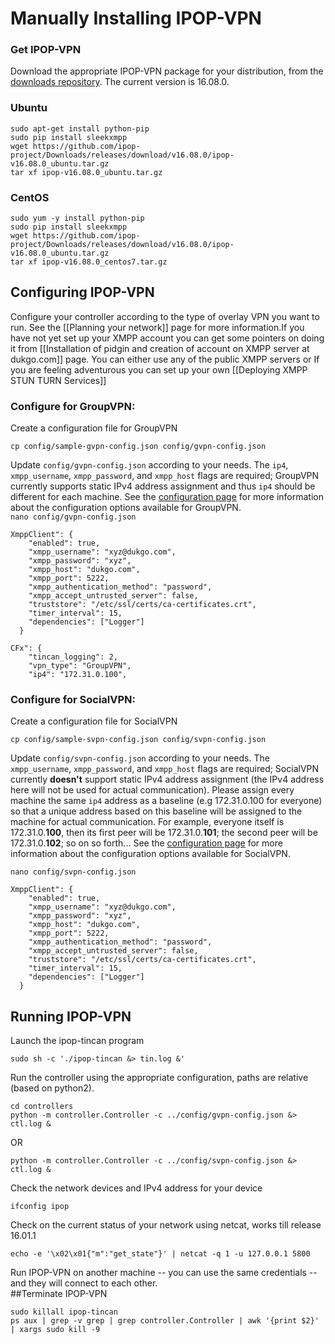 # Manually Installing IPOP-VPN  
  
### Get IPOP-VPN  
Download the appropriate IPOP-VPN package for your distribution, from the [downloads repository](https://github.com/ipop-project/downloads/releases). The current version is 16.08.0.
### Ubuntu  
```  
sudo apt-get install python-pip
sudo pip install sleekxmpp
wget https://github.com/ipop-project/Downloads/releases/download/v16.08.0/ipop-v16.08.0_ubuntu.tar.gz  
tar xf ipop-v16.08.0_ubuntu.tar.gz  
```  
### CentOS  
```  
sudo yum -y install python-pip  
sudo pip install sleekxmpp  
wget https://github.com/ipop-project/Downloads/releases/download/v16.08.0/ipop-v16.08.0_ubuntu.tar.gz  
tar xf ipop-v16.08.0_centos7.tar.gz  
```  
## Configuring IPOP-VPN  
Configure your controller according to the type of overlay VPN you want to run. See the [[Planning your network]] page for more information.If you have not yet set up your XMPP account you can get some pointers on doing it from [[Installation of pidgin  and creation of account on XMPP server at dukgo.com]]  page. You can either use any of the public XMPP servers or If you are feeling adventurous you can set up your own [[Deploying XMPP STUN TURN Services]]  

### Configure for GroupVPN:  
Create a configuration file for GroupVPN  
```
cp config/sample-gvpn-config.json config/gvpn-config.json  
```  
Update `config/gvpn-config.json` according to your needs. The `ip4`, `xmpp_username`, `xmpp_password`, and `xmpp_host` flags are required; GroupVPN currently supports static IPv4 address assignment and thus `ip4` should be different for each machine. See the [configuration page](https://github.com/ipop-project/ipop-project.github.io/wiki/Configuration) for more information about the configuration options available for GroupVPN.  
```nano config/gvpn-config.json```
```
XmppClient": {
    "enabled": true,
    "xmpp_username": "xyz@dukgo.com",
    "xmpp_password": "xyz",
    "xmpp_host": "dukgo.com",
    "xmpp_port": 5222,
    "xmpp_authentication_method": "password",
    "xmpp_accept_untrusted_server": false,
    "truststore": "/etc/ssl/certs/ca-certificates.crt",
    "timer_interval": 15,
    "dependencies": ["Logger"]
  }
```  
```
CFx": {
    "tincan_logging": 2,
    "vpn_type": "GroupVPN",
    "ip4": "172.31.0.100",
```  
### Configure for SocialVPN:  
Create a configuration file for SocialVPN  
```  
cp config/sample-svpn-config.json config/svpn-config.json  
```  
Update `config/svpn-config.json` according to your needs. The `xmpp_username`, `xmpp_password`, and `xmpp_host` flags are required; SocialVPN currently **doesn't** support static IPv4 address assignment (the IPv4 address here will not be used for actual communication). Please assign every machine the same `ip4` address as a baseline (e.g 172.31.0.100 for everyone) so that a unique address based on this baseline will be assigned to the machine for actual communication. For example, everyone itself is 172.31.0.**100**, then its first peer will be 172.31.0.**101**; the second peer will be 172.31.0.**102**; so on so forth... 
See the [configuration page](Configuration) for more information about the configuration options available for SocialVPN.  
``` 
nano config/svpn-config.json  
```
```  
XmppClient": {
    "enabled": true,
    "xmpp_username": "xyz@dukgo.com",
    "xmpp_password": "xyz",
    "xmpp_host": "dukgo.com",
    "xmpp_port": 5222,
    "xmpp_authentication_method": "password",
    "xmpp_accept_untrusted_server": false,
    "truststore": "/etc/ssl/certs/ca-certificates.crt",
    "timer_interval": 15,
    "dependencies": ["Logger"]
  }
```  
## Running IPOP-VPN  
Launch the ipop-tincan program  
```
sudo sh -c './ipop-tincan &> tin.log &'
```
Run the controller using the appropriate configuration, paths are relative (based on python2).  
```  
cd controllers
python -m controller.Controller -c ../config/gvpn-config.json &> ctl.log &  
```  
OR  
```  
python -m controller.Controller -c ../config/svpn-config.json &> ctl.log &  
```  
Check the network devices and IPv4 address for your device  
```  
ifconfig ipop  
```  
Check on the current status of your network using netcat, works till release 16.01.1  
```  
echo -e '\x02\x01{"m":"get_state"}' | netcat -q 1 -u 127.0.0.1 5800  
```  
Run IPOP-VPN on another machine -- you can use the same credentials -- and they will connect to each other.  
##Terminate IPOP-VPN  
```  
sudo killall ipop-tincan  
ps aux | grep -v grep | grep controller.Controller | awk '{print $2}' | xargs sudo kill -9 
```

